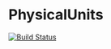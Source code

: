 # PhysicalUnits

[![Build Status](https://github.com/Zou-Bo/PhysicalUnits.jl/actions/workflows/CI.yml/badge.svg?branch=master)](https://github.com/Zou-Bo/PhysicalUnits.jl/actions/workflows/CI.yml?query=branch%3Amaster)
